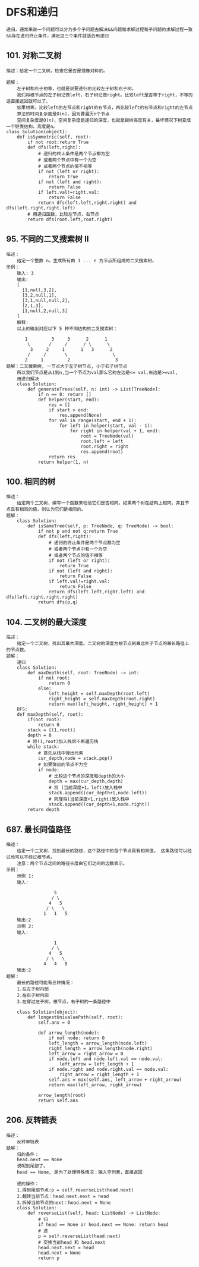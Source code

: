 # DFS和递归
    递归，通常来说一个问题可以分为多个子问题去解决&&问题和求解过程和子问题的求解过程一致&&存在递归终止条件，满足这三个条件就适合用递归
## 101. 对称二叉树
    描述：给定一个二叉树，检查它是否是镜像对称的。
 
    题解：
        左子树和右子相等，也就是说要递归的比较左子树和右子树。
        我们将根节点的左子树记做left，右子树记做right。比较left是否等于right，不等的话直接返回就可以了。
        如果相等，比较left的左节点和right的右节点，再比较left的右节点和right的左节点
        算法的时间复杂度是O(n)，因为要遍历n个节点
        空间复杂度是O(n)，空间复杂度是递归的深度，也就是跟树高度有关，最坏情况下树变成一个链表结构，高度是n。
    class Solution(object):
	    def isSymmetric(self, root):
            if not root:return True
            def dfs(left,right):
                # 递归的终止条件是两个节点都为空
			    # 或者两个节点中有一个为空
			    # 或者两个节点的值不相等
			    if not (left or right):
				    return True
			    if not (left and right):
				    return False
			    if left.val!=right.val:
				    return False
			    return dfs(left.left,right.right) and dfs(left.right,right.left)
            # 用递归函数，比较左节点，右节点
		    return dfs(root.left,root.right)
## 95. 不同的二叉搜索树 II
    描述：
        给定一个整数 n，生成所有由 1 ... n 为节点所组成的二叉搜索树。
    示例：
        输入: 3
        输出:
        [
          [1,null,3,2],
          [3,2,null,1],
          [3,1,null,null,2],
          [2,1,3],
          [1,null,2,null,3]
        ]
        解释:
        以上的输出对应以下 5 种不同结构的二叉搜索树：
        
           1         3     3      2      1
            \       /     /      / \      \
             3     2     1      1   3      2
            /     /       \                 \
           2     1         2                 3
    题解：二叉搜索树, 一节点大于左子树节点, 小于右子树节点
        所以我们节点是从1到n,当一个节点为val那么它的左边是<= val,右边是>=val,
        用递归解决
        class Solution:
            def generateTrees(self, n: int) -> List[TreeNode]:
                if n == 0: return []
                def helper(start, end):
                    res = []
                    if start > end:
                        res.append(None)
                    for val in range(start, end + 1):
                        for left in helper(start, val - 1):
                            for right in helper(val + 1, end):
                                root = TreeNode(val)
                                root.left = left
                                root.right = right
                                res.append(root)
                    return res
                return helper(1, n)

## 100. 相同的树
    描述：
        给定两个二叉树，编写一个函数来检验它们是否相同。如果两个树在结构上相同，并且节点具有相同的值，则认为它们是相同的。
    题解：
        class Solution:
            def isSameTree(self, p: TreeNode, q: TreeNode) -> bool:
                if not p and not q:return True
                def dfs(left,right):
                    # 递归的终止条件是两个节点都为空
                    # 或者两个节点中有一个为空
                    # 或者两个节点的值不相等
                    if not (left or right):
                        return True
                    if not (left and right):
                        return False
                    if left.val!=right.val:
                        return False
                    return dfs(left.left,right.left) and dfs(left.right,right.right)
                return dfs(p,q)
## 104. 二叉树的最大深度
    描述：
        给定一个二叉树，找出其最大深度。二叉树的深度为根节点到最远叶子节点的最长路径上的节点数。
    题解：
        递归
        class Solution:
            def maxDepth(self, root: TreeNode) -> int:
                if not root:
                    return 0
                else: 
                    left_height = self.maxDepth(root.left) 
                    right_height = self.maxDepth(root.right) 
                    return max(left_height, right_height) + 1 
        DFS:
        def maxDepth(self, root):
            if(not root):
                return 0
            stack = [(1,root)]
            depth = 0
            # 将(1,root)加入栈后不断遍历栈
            while stack:
                # 首先从栈中弹出元素
                cur_depth,node = stack.pop()
                # 如果弹出的节点不为空
                if node:
                    # 比较这个节点的深度和depth的大小
                    depth = max(cur_depth,depth)
                    # 将 (当前深度+1，left)放入栈中
                    stack.append((cur_depth+1,node.left))
                    # 同理将(当前深度+1,right)放入栈中
                    stack.append((cur_depth+1,node.right))
            return depth
## 687. 最长同值路径
    描述：
        给定一个二叉树，找到最长的路径，这个路径中的每个节点具有相同值。 这条路径可以经过也可以不经过根节点。
        注意：两个节点之间的路径长度由它们之间的边数表示。
    示例：
        示例 1:
        输入:
        
                      5
                     / \
                    4   5
                   / \   \
                  1   1   5
        输出:2
        示例 2:
        输入:
        
                      1
                     / \
                    4   5
                   / \   \
                  4   4   5
        输出:2
    题解：
        最长的路径可能有三种情况：
        1.在左子树内部
        2.在右子树内部
        3.在穿过左子树，根节点，右子树的一条路径中
        
        class Solution(object):
            def longestUnivaluePath(self, root):
                self.ans = 0
            
                def arrow_length(node):
                    if not node: return 0
                    left_length = arrow_length(node.left)
                    right_length = arrow_length(node.right)
                    left_arrow = right_arrow = 0
                    if node.left and node.left.val == node.val:
                        left_arrow = left_length + 1
                    if node.right and node.right.val == node.val:
                        right_arrow = right_length + 1
                    self.ans = max(self.ans, left_arrow + right_arrow)
                    return max(left_arrow, right_arrow)
            
                arrow_length(root)
                return self.ans
                
## 206. 反转链表
    描述：
        反转单链表
    题解：
        归的条件：
        head.next == None
        说明到尾部了。
        head == None, 是为了处理特殊情况：输入空列表，直接返回
        
        递的操作：
        1.得到尾部节点:p = self.reverseList(head.next)
        2.翻转当前节点：head.next.next = head
        3.拆掉当前节点的next：head.next = None
        class Solution:
            def reverseList(self, head: ListNode) -> ListNode:
                # 归
                if head == None or head.next == None: return head
                # 递
                p = self.reverseList(head.next)
                # 交换当前head 和 head.next
                head.next.next = head
                head.next = None
                return p
    
